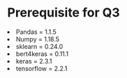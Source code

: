 # Prerequisite for Q3
<li> Pandas = 1.1.5</li>
<li> Numpy = 1.18.5</li>
<li> sklearn = 0.24.0 </li>
<li> bert4keras = 0.11.1</li>
<li> keras = 2.3.1</li>
<li> tensorflow = 2.2.1 </li>

